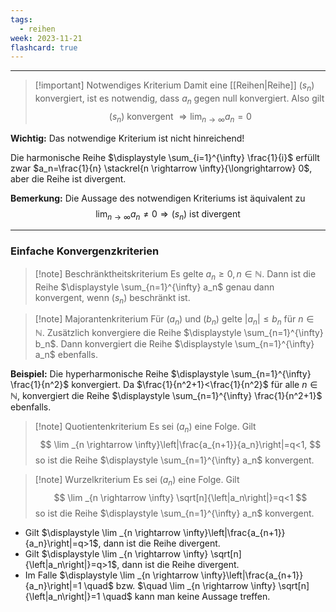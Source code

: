 ```yaml
---
tags:
  - reihen
week: 2023-11-21
flashcard: true
---
```

***

> [!important] Notwendiges Kriterium
> Damit eine [[Reihen|Reihe]] $\left(s_n\right)$ konvergiert, ist es notwendig, dass $a_n$ gegen null konvergiert. Also gilt
> $$
> \left(s_n\right) \text { konvergent } \Rightarrow \lim _{n \rightarrow \infty} a_n=0
> $$

**Wichtig:**
Das notwendige Kriterium ist nicht hinreichend!

Die harmonische Reihe $\displaystyle \sum_{i=1}^{\infty} \frac{1}{i}$ erfüllt zwar $a_n=\frac{1}{n} \stackrel{n \rightarrow \infty}{\longrightarrow} 0$, aber die Reihe ist divergent.

**Bemerkung:**
Die Aussage des notwendigen Kriteriums ist äquivalent zu
$$
\lim _{n \rightarrow \infty} a_n \neq 0 \Rightarrow\left(s_n\right) \text{ ist divergent }
$$
***
### Einfache Konvergenzkriterien

> [!note] Beschränktheitskriterium
> Es gelte $a_n \geq 0, n \in \mathbb{N}$.
> Dann ist die Reihe $\displaystyle \sum_{n=1}^{\infty} a_n$ genau dann konvergent, wenn $\left(s_n\right)$ beschränkt ist.

> [!note] Majorantenkriterium
> Für $\left(a_n\right)$ und $\left(b_n\right)$ gelte $\left|a_n\right| \leq b_n$ für $n \in \mathbb{N}$. Zusätzlich konvergiere die Reihe $\displaystyle \sum_{n=1}^{\infty} b_n$. Dann konvergiert die Reihe $\displaystyle \sum_{n=1}^{\infty} a_n$ ebenfalls.

**Beispiel:**
Die hyperharmonische Reihe $\displaystyle \sum_{n=1}^{\infty} \frac{1}{n^2}$ konvergiert. Da $\frac{1}{n^2+1}<\frac{1}{n^2}$ für alle $n \in \mathbb{N}$, konvergiert die Reihe $\displaystyle \sum_{n=1}^{\infty} \frac{1}{n^2+1}$ ebenfalls.

> [!note] Quotientenkriterium
> Es sei $\left(a_n\right)$ eine Folge. Gilt
> $$
> \lim _{n \rightarrow \infty}\left|\frac{a_{n+1}}{a_n}\right|=q<1,
> $$
> so ist die Reihe $\displaystyle \sum_{n=1}^{\infty} a_n$ konvergent.

> [!note] Wurzelkriterium
> Es sei $\left(a_n\right)$ eine Folge. Gilt
> $$
> \lim _{n \rightarrow \infty} \sqrt[n]{\left|a_n\right|}=q<1
> $$
> so ist die Reihe $\displaystyle \sum_{n=1}^{\infty} a_n$ konvergent.

- Gilt $\displaystyle \lim _{n \rightarrow \infty}\left|\frac{a_{n+1}}{a_n}\right|=q>1$, dann ist die Reihe divergent.
- Gilt $\displaystyle \lim _{n \rightarrow \infty} \sqrt[n]{\left|a_n\right|}=q>1$, dann ist die Reihe divergent.
- Im Falle $\displaystyle \lim _{n \rightarrow \infty}\left|\frac{a_{n+1}}{a_n}\right|=1 \quad$ bzw. $\quad \lim _{n \rightarrow \infty} \sqrt[n]{\left|a_n\right|}=1 \quad$ kann man keine Aussage treffen.
